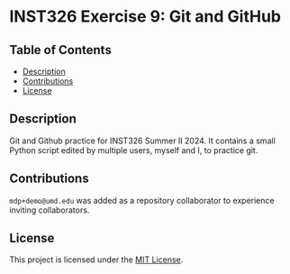 # INST326 Exercise 9: Git and GitHub

## Table of Contents
- [Description](#Description)
- [Contributions](#Contributions)
- [License](#License)

## Description
Git and Github practice for INST326 Summer II 2024. It contains a small Python script edited by multiple users, myself and I, to practice git.

## Contributions
`mdp+demo@umd.edu` was added as a repository collaborator to experience inviting collaborators.

## License
This project is licensed under the [MIT License](LICENSE).